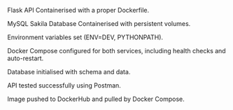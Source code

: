Flask API Containerised with a proper Dockerfile.

MySQL Sakila Database Containerised with persistent volumes.

Environment variables set (ENV=DEV, PYTHONPATH).

Docker Compose configured for both services, including health checks and auto-restart.

Database initialised with schema and data.

API tested successfully using Postman.

Image pushed to DockerHub and pulled by Docker Compose.